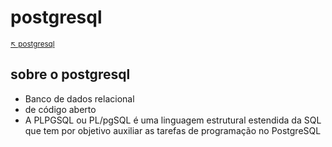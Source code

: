 # postgresql

<sub>[:arrow_upper_left: postgresql](readme.md)<sub>

## sobre o postgresql
- Banco de dados relacional
- de código aberto
- A PLPGSQL ou PL/pgSQL é uma linguagem estrutural estendida da SQL que tem por objetivo auxiliar as tarefas de programação no PostgreSQL
